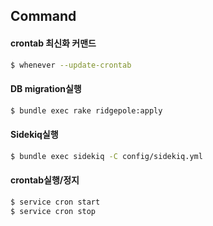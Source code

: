 ## Command

#### crontab 최신화 커맨드

```sh
$ whenever --update-crontab
```

#### DB migration실행

```sh
$ bundle exec rake ridgepole:apply
```

#### Sidekiq실행

```sh
$ bundle exec sidekiq -C config/sidekiq.yml
```

#### crontab실행/정지

```sh
$ service cron start
$ service cron stop
```

